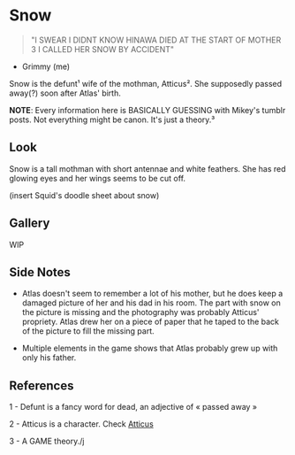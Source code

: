 # Snow
> "I SWEAR I DIDNT KNOW HINAWA DIED AT THE START OF MOTHER 3 I CALLED HER SNOW BY ACCIDENT"
- Grimmy (me)

Snow is the defunt¹ wife of the mothman, Atticus².
She supposedly passed away(?) soon after Atlas' birth.

**NOTE**: Every information here is BASICALLY GUESSING with Mikey's tumblr posts. Not everything might be canon. It's just a theory.³ 

## Look
Snow is a tall mothman with short antennae and white feathers. She has red glowing eyes and her wings seems to be cut off.

(insert Squid's doodle sheet about snow)

## Gallery
WIP

## Side Notes
- Atlas doesn't seem to remember a lot of his mother, but he does keep a damaged picture of her and his dad in his room. The part with snow on the picture is missing and the photography was probably Atticus' propriety. Atlas drew her on a piece of paper that he taped to the back of the picture to fill the missing part.

- Multiple elements in the game shows that Atlas probably grew up with only his father.

## References 
1 - Defunt is a fancy word for dead, an adjective of « passed away »

2 - Atticus is a character. Check [Atticus](Atticus.md)

3 - A GAME theory./j